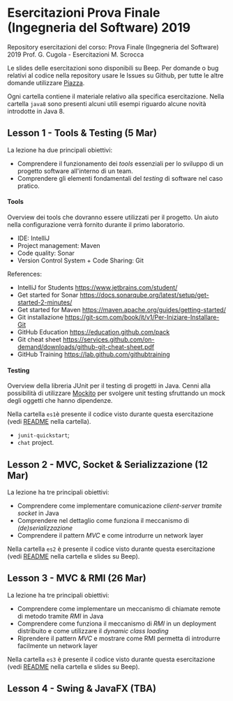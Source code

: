 # Esercitazioni Prova Finale (Ingegneria del Software) 2019

Repository esercitazioni del corso: Prova Finale (Ingegneria del Software) 2019
Prof. G. Cugola - Esercitazioni M. Scrocca

Le slides delle esercitazioni sono disponibili su Beep. 
Per domande o bug relativi al codice nella repository usare le Issues su Github, per tutte le altre domande utilizzare [Piazza](http://piazza.com/polimi.it/spring2019/085923/home).

Ogni cartella contiene il materiale relativo alla specifica esercitazione. Nella cartella `java8` sono presenti alcuni utili esempi riguardo alcune novità introdotte in Java 8.

## Lesson 1 - Tools & Testing (5 Mar)

La lezione ha due principali obiettivi:
- Comprendere il funzionamento dei _tools_ essenziali per lo sviluppo di un progetto software all'interno di un team. 
- Comprendere gli elementi fondamentali del _testing_ di software nel caso pratico.

#### Tools
Overview dei tools che dovranno essere utilizzati per il progetto. Un aiuto nella configurazione verrà fornito durante il primo laboratorio.
  - IDE: IntelliJ
  - Project management: Maven
  - Code quality: Sonar
  - Version Control System + Code Sharing: Git
  
References:
  - IntelliJ for Students https://www.jetbrains.com/student/
  - Get started for Sonar https://docs.sonarqube.org/latest/setup/get-started-2-minutes/
  - Get started for Maven https://maven.apache.org/guides/getting-started/
  - Git installazione https://git-scm.com/book/it/v1/Per-Iniziare-Installare-Git
  - GitHub Education https://education.github.com/pack
  - Git cheat sheet https://services.github.com/on-demand/downloads/github-git-cheat-sheet.pdf
  - GitHub Training https://lab.github.com/githubtraining
  
#### Testing
  
Overview della libreria JUnit per il testing di progetti in Java. Cenni alla possibilità di utilizzare [Mockito](http://site.mockito.org/) per svolgere unit testing sfruttando un mock degli oggetti che hanno dipendenze.

Nella cartella `es1`è presente il codice visto durante questa esercitazione (vedi [README](https://github.com/marioscrock/ingsoft-prova-finale-19/blob/master/es1/README.md) nella cartella).
- `junit-quickstart`;
- `chat` project.

## Lesson 2 - MVC, Socket & Serializzazione (12 Mar)

La lezione ha tre principali obiettivi:
- Comprendere come implementare comunicazione _client-server tramite socket_ in Java
- Comprendere nel dettaglio come funziona il meccanismo di _(de)serializzazione_
- Comprendere il pattern _MVC_ e come introdurre un network layer

Nella cartella `es2` è presente il codice visto durante questa esercitazione (vedi [README](https://github.com/marioscrock/ingsoft-prova-finale-19/blob/master/es2/README.md) nella cartella e slides su Beep).

## Lesson 3 - MVC & RMI (26 Mar)

La lezione ha tre principali obiettivi:
- Comprendere come implementare un meccanismo di chiamate remote di metodo tramite _RMI_ in Java
- Comprendere come funziona il meccanismo di _RMI_ in un deployment distribuito e come utilizzare il _dynamic class loading_
- Riprendere il pattern _MVC_ e mostrare come RMI permetta di introdurre facilmente un network layer

Nella cartella `es3` è presente il codice visto durante questa esercitazione (vedi [README](https://github.com/marioscrock/ingsoft-prova-finale-19/blob/master/es3/README.md) nella cartella e slides su Beep).

## Lesson 4 - Swing & JavaFX (TBA)
